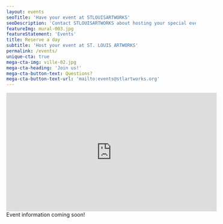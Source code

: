 ```yaml
---
layout: events
seoTitle: 'Have your event at STLOUISARTWORKS'
seoDescription: 'Contact STLOUISARTWORKS about hosting your special event'
featureImg: mural-003.jpg
featureStatement: 'Events'
title: Reserve a day
subtitle: 'Host your event at ST. LOUIS ARTWORKS'
permalink: /events/
unique-cta: true
mega-cta-img: ville-02.jpg
mega-cta-heading: 'Join us!'
mega-cta-button-text: Questions?
mega-cta-button-text-url: 'mailto:events@stlartworks.org'
---
```

<iframe width="560" height="315" src="https://www.youtube.com/embed/aHOn6-I_PAk" frameborder="0" allowfullscreen></iframe>
Event information coming soon!

